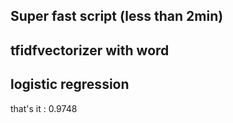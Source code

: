 ## Super fast script (less than 2min)

## tfidfvectorizer with word

## logistic regression

that's it : 0.9748
